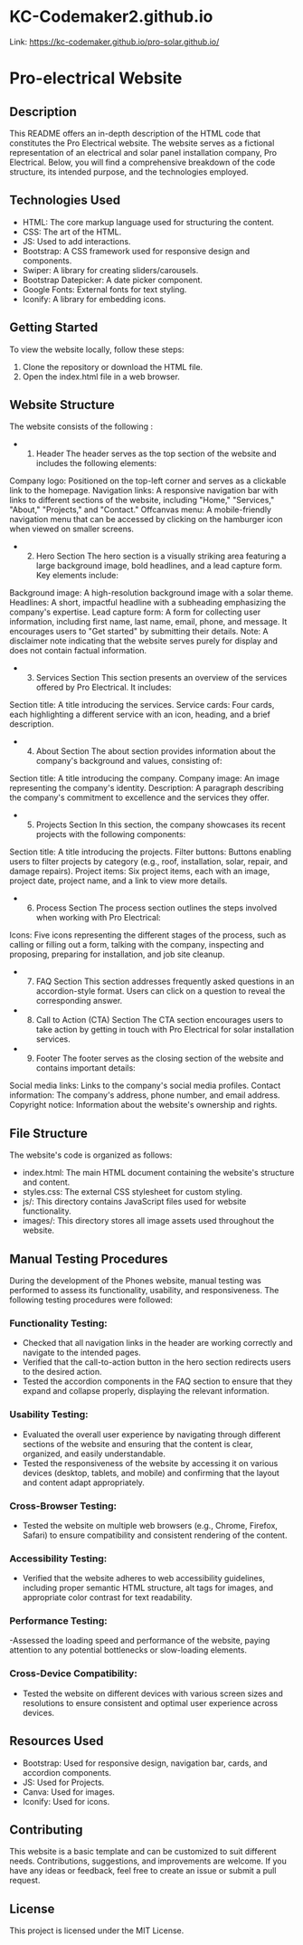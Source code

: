 # KC-Codemaker2.github.io

Link: https://kc-codemaker.github.io/pro-solar.github.io/

# Pro-electrical Website

## Description
This README offers an in-depth description of the HTML code that constitutes the Pro Electrical website. The website serves as a fictional representation of an electrical and solar panel installation company, Pro Electrical. Below, you will find a comprehensive breakdown of the code structure, its intended purpose, and the technologies employed.

## Technologies Used
- HTML: The core markup language used for structuring the content.
- CSS: The art of the HTML.
- JS: Used to add interactions.
- Bootstrap: A CSS framework used for responsive design and components.
- Swiper: A library for creating sliders/carousels.
- Bootstrap Datepicker: A date picker component.
- Google Fonts: External fonts for text styling.
- Iconify: A library for embedding icons.

## Getting Started
To view the website locally, follow these steps:

1. Clone the repository or download the HTML file.
2. Open the index.html file in a web browser.

## Website Structure
The website consists of the following :

- 1. Header
The header serves as the top section of the website and includes the following elements:

Company logo: Positioned on the top-left corner and serves as a clickable link to the homepage.
Navigation links: A responsive navigation bar with links to different sections of the website, including "Home," "Services," "About," "Projects," and "Contact."
Offcanvas menu: A mobile-friendly navigation menu that can be accessed by clicking on the hamburger icon when viewed on smaller screens.

- 2. Hero Section
The hero section is a visually striking area featuring a large background image, bold headlines, and a lead capture form. Key elements include:

Background image: A high-resolution background image with a solar theme.
Headlines: A short, impactful headline with a subheading emphasizing the company's expertise.
Lead capture form: A form for collecting user information, including first name, last name, email, phone, and message. It encourages users to "Get started" by submitting their details.
Note: A disclaimer note indicating that the website serves purely for display and does not contain factual information.

- 3. Services Section
This section presents an overview of the services offered by Pro Electrical. It includes:

Section title: A title introducing the services.
Service cards: Four cards, each highlighting a different service with an icon, heading, and a brief description.

- 4. About Section
The about section provides information about the company's background and values, consisting of:

Section title: A title introducing the company.
Company image: An image representing the company's identity.
Description: A paragraph describing the company's commitment to excellence and the services they offer.

- 5. Projects Section
In this section, the company showcases its recent projects with the following components:

Section title: A title introducing the projects.
Filter buttons: Buttons enabling users to filter projects by category (e.g., roof, installation, solar, repair, and damage repairs).
Project items: Six project items, each with an image, project date, project name, and a link to view more details.

- 6. Process Section
The process section outlines the steps involved when working with Pro Electrical:

Icons: Five icons representing the different stages of the process, such as calling or filling out a form, talking with the company, inspecting and proposing, preparing for installation, and job site cleanup.

- 7. FAQ Section
This section addresses frequently asked questions in an accordion-style format. Users can click on a question to reveal the corresponding answer.

- 8. Call to Action (CTA) Section
The CTA section encourages users to take action by getting in touch with Pro Electrical for solar installation services.

- 9. Footer
The footer serves as the closing section of the website and contains important details:

Social media links: Links to the company's social media profiles.
Contact information: The company's address, phone number, and email address.
Copyright notice: Information about the website's ownership and rights.

## File Structure
The website's code is organized as follows:

- index.html: The main HTML document containing the website's structure and content.
- styles.css: The external CSS stylesheet for custom styling.
- js/: This directory contains JavaScript files used for website functionality.
- images/: This directory stores all image assets used throughout the website.



## Manual Testing Procedures
During the development of the Phones website, manual testing was performed to assess its functionality, usability, and responsiveness. The following testing procedures were followed:

### Functionality Testing:

- Checked that all navigation links in the header are working correctly and navigate to the intended pages.
- Verified that the call-to-action button in the hero section redirects users to the desired action.
- Tested the accordion components in the FAQ section to ensure that they expand and collapse properly, displaying the relevant information.

### Usability Testing:

- Evaluated the overall user experience by navigating through different sections of the website and ensuring that the content is clear, organized, and easily understandable.
- Tested the responsiveness of the website by accessing it on various devices (desktop, tablets, and mobile) and confirming that the layout and content adapt appropriately.

### Cross-Browser Testing:

- Tested the website on multiple web browsers (e.g., Chrome, Firefox, Safari) to ensure compatibility and consistent rendering of the content.

### Accessibility Testing:

- Verified that the website adheres to web accessibility guidelines, including proper semantic HTML structure, alt tags for images, and appropriate color contrast for text readability.

### Performance Testing:

-Assessed the loading speed and performance of the website, paying attention to any potential bottlenecks or slow-loading elements.

### Cross-Device Compatibility:

- Tested the website on different devices with various screen sizes and resolutions to ensure consistent and optimal user experience across devices.

## Resources Used
- Bootstrap: Used for responsive design, navigation bar, cards, and accordion components.
- JS: Used for Projects.
- Canva: Used for images.
- Iconify: Used for icons.

## Contributing
This website is a basic template and can be customized to suit different needs. Contributions, suggestions, and improvements are welcome. If you have any ideas or feedback, feel free to create an issue or submit a pull request.

## License
This project is licensed under the MIT License.
